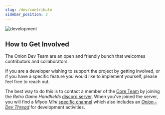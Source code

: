 ```yaml
---
slug: /dev/contribute
sidebar_position: 3
---
```


![development](https://user-images.githubusercontent.com/7110113/184558441-dc2783c1-0447-489d-9bde-b99d63b6d4b7.png)


## How to Get Involved

The Onion Dev Team are an open and friendly bunch that welcomes contributors and collaborators.

If you are a developer wishing to support the project by getting involved, or if you have a specific feature you would like to implement yourself, please feel free to reach out.

The best way to do this is to contact a member of the [Core Team](https://github.com/OnionUI/Onion/wiki/Acknowledgments) by joining the _Retro Game Handhelds_ [discord server](https://discord.gg/Jd2azKX).
When you've joined the server, you will find a _Miyoo Mini_ [specific channel](https://discord.com/channels/529983248114122762/891336865540620338/) which also includes an [_Onion - Dev Thread_](https://discord.com/channels/529983248114122762/1007796369785897090) for development activities.



